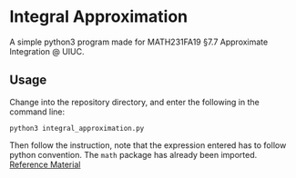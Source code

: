 # Integral Approximation
A simple python3 program made for MATH231FA19 §7.7 Approximate Integration @ UIUC.

## Usage

Change into the repository directory, and enter the following in the command line:

```shell
python3 integral_approximation.py
```

Then follow the instruction, note that the expression entered has to follow python convention. The `math` package has already been imported. [Reference Material](https://docs.sympy.org/dev/modules/parsing.html)

